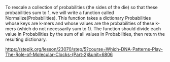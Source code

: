 To rescale a collection of probabilities (the sides of the die) so that these probabilities sum to 1, we will write a function called Normalize(Probabilities). This function takes a dictionary Probabilities whose keys are k-mers and whose values are the probabilities of these k-mers (which do not necessarily sum to 1). The function should divide each value in Probabilities by the sum of all values in  Probabilities, then return the resulting dictionary.

https://stepik.org/lesson/23070/step/5?course=Which-DNA-Patterns-Play-The-Role-of-Molecular-Clocks-(Part-2)&unit=6806
